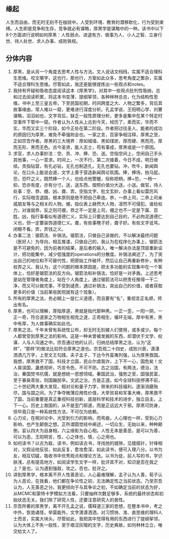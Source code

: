 ## 缘起
人生而自由，而无时无刻不在枷锁中。人受到环境、教育的潜移默化，行为受到束缚。人生即是竞争和生存，竞争就必有谋略，厚黑学是谋略中的一种。该书中以下8个方面进行说明如何厚黑：人性弱点、进退有方、做事为人、小人之智、立身行世、待人处世、求人办事、成败铁规。

## 分体内容
1. 厚黑，是从另一个角度去思考人性与方法。文人说话文绉绉，实属不适合理科生思维。咬文嚼字，这也行，那也行，方案如此众多，思考角度之繁杂，实属不适合理科生思维。尽管如此，我还是能够提炼出一些观点和notes。
2. 我持有怀疑和吸收态度阅读这本《厚黑学》，对其中一些观点批判性吸纳，总和过去阅读积累，将这本书变薄，提纲挈领，各种林林总总，化为结构性思维。书中上至三皇五帝，下至民国初期，时间跨度之大、人物之繁多，背后其故事缘由，常人难以一窥，更难进行深度分析。孔孟学说、王阳明心学、刘曹谋略，滔滔如也，文字背后，缺乏一般性原理分析，更多是集中在某个特定时空事件下管中一窥。作者认为人性从上古到今天，经历了，素而实，华而不实，华而又实三个阶段，如今正处在第二阶段。作者把过往圣人、能者的成功的原因归为厚黑，难免不牵强附会也。一家之言，百家争相注释，厚黑之至，正如宗吾作者。厚黑的三大境界：厚如城墙、黑如煤炭，厚而硬、黑而亮，厚而无形、黑而无色。古今圣贤，能人志士，苟有事成，厚黑或是一个原因。
3. 求官，求人办事妙法：空、贡、冲、捧、恐、送。空指空间上，空闲自己手头其他事，一心一意求。时间上，一次不行，第二次接着，今日不成，明日继续。贡指钻营，有孔必钻，无孔也制造孔，无孔也要钻。冲，吹牛，新闻舆论，在口头上能说会道，文字上善于营造新闻舆论氛围。捧，捧场，拍马屁。恐，恐吓之义，既然捧一个人，也给点他警醒，俗称把柄，捧+恐，一杨一抑，恐亦有度，亦有分寸。送，送东西，按照价值分大送，小送。做官，待人处事：空、恭、绷、凶、聋、弄。空指文字、批文玄妙，办事上看似雷厉风行，实际暗含退路，根本原则是绝不把自己牵连。恭，一恭上司，二恭上司亲戚朋友等与之相关的人物。绷，指仪表上赫然大人物，凛然不可侵犯。谁给权力，对谁就恭，反之则可绷，恭之不一定是上司，绷之也不一定是下属、百姓。凶，指行事看似有道德仁义，实际上只要达到自己目的，不必拘泥道德仁义也，但一定要装饰道德仁义。聋，有些事瞎子好，聋子好。有些文字诋骂，闭眼不看。弄，弄钱之义。
4. 办事二法：锯箭法、补锅法。锯箭法，只做自己该做的，不以解决最终问题（医好人）为导向，相互推诿，只做自己的，我认为在程序化办事上，锯箭法是不可避免的，因为前者的结果，是后者的输入，唯一解决办法是顶层重新设计，把功能集中，减少低强度的operations的分散度。补锅法阐述了，为了突出自己的地位和不可替代性，把原始工作破坏，然后让自己再重新修补，有种权弄之义。我认为，这个问题的根本原因是，把太多功能的实现集中在一个客体上，恰好是锯箭法的反方向。锯箭法和补锅法，恰好是一对矛盾。上述思考是站在管理者角度上，站在个人角度上，通过锯箭法可以把责任推得一干二净，而又可以做完事，不受到谴责，通过补锅法，突出自己的价值，或者获取更多的价值（当前某些医院就有这个现象）。
4. 所有的厚黑之法，务必糊上一层仁义道德，而且要有“名”，重视言正名顺，师出有名。
5. 厚黑，也可以理解，厚指厚道，黑就是指代那种黑。一正一歪，一阳一阴，一正一奇，符合道家之万物相生相克之道，正奇相生，循环无端，厚中有黑，黑中有厚，为人做事确实如此也。
6. 厚黑之法，千年未曾有系统性公布，却无时无刻被人们使用，或多或少。每个人都曾受到厚黑之法的影响。这是一种未曾被发掘的东西，却潜伏于文学、权谋、人与人沟通之中。宗吾通过他的认识，归纳总结厚黑之法，认为“这样”，“那样”的做法比较符合厚黑之道也。宗吾观二十四史，成败兴衰，潇潇洒洒几万字，上至文王勾践，夫子孟子，下达今外蛮夷列强，认为厚黑救国。我想，厚黑救不了国，科技才立国，民众尔虞我诈，上下不一心，国危矣！文人易误国，蛊惑视听，巧言令色，不可不防。古之治国，有两法，德治，法治，秦国焚书坑儒，就是想统一思想领域。秦国武治，强势之至，国强民富，至于暴戾乖张，则国蹦民卒。文武之治，方是正道。如今全球科技停滞不前，二十世纪两大重大发现，相对论和量子力学，带来的科技福利，逐渐消磨殆尽，国与国之间，为了争夺微薄应用性价值，大举贸易和军事大棒，厚黑救不了国，当前重要是真正重视科技创新，底层科学和技术的进步，独立自主，上下一心。历史上救国的，从不是歪门邪道，而是正远远大于邪。厚黑可防身，但毕竟只是一种系统性方法，不可仅为依赖。
7. 心力论，在相对论中，光受到引力的影响，而弯曲，人心理也一样，受到心力影响，也产生颠倒之想。正所谓圆觉经中阐述，一切众生，无始以来，种种颠倒，妄认四大为自身相，六尘缘影为自心相。人性无本是善恶，是可以为善，可以为恶，王阳明言，性，心之体也，情，心之用也。
8. 如何读书？以古为敌，读书，例如读古书，寻找他的缝隙，见缝插针，针锋相对，又假设他反驳，如此反复，愈攻愈深，如此读书，便可入理八分。以书为友，相互切磋，吸收书中优秀观点和理论方法。以书为徒，前人写的书，学识肤浅，总有提高地方，如阅读学生文字一样，批评其不对，知识是否在我之上？是也，认为遇到强敌，攻之。否也，批评之。
9. 讲到厚黑学，根本离不开人性善恶论。人心最难理解，孟子认为人善，荀子认为人恶论，在我看，他们都在争论性之初，无法确定性之当前状态。乃至宗吾认为，人无善恶之分。我更倾向于与其争论之初，不如确定当前的状态为好，从MCMC和蒙特卡罗模拟方法看，只要抽样次数足够多，系统的最终状态和初始状态无关。我们除了研究人性，还要注意研究人的兽性。
10. 宗吾所著的厚黑学，离不开孔孟之说，儒释道三家的思想，在整本书中，考之中外，恢诡谲怪，举莫能外，文字潇潇洒洒，对习惯快、准、直思维的理科人士而言，实属大块头。尽管如此，我把其中觉得有用的东西进行了提纲挈领，认为大体上不失一般性，至于艰涩灰暗的文字，历史典故，如何林林立立，唯交给文人了。
